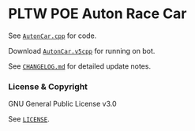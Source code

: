# PLTW POE Auton Race Car

See [`AutonCar.cpp`](AutonCar.cpp) for code.

Download [`AutonCar.v5cpp`](AutonCar.v5cpp) for running on bot.

See [`CHANGELOG.md`](CHANGELOG.md) for detailed update notes.

### License & Copyright
GNU General Public License v3.0

See [`LICENSE`](LICENSE).
